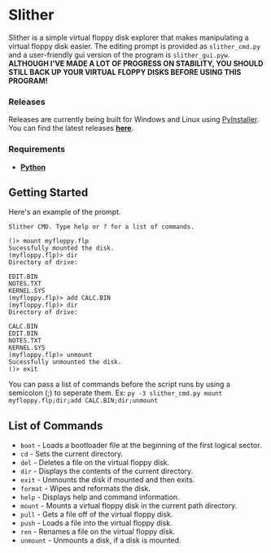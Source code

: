 # Slither
Slither is a simple virtual floppy disk explorer that makes manipulating a virtual floppy disk easier. The editing prompt is provided as `slither_cmd.py` and a user-friendly gui version of the program is `slither_gui.pyw`. **ALTHOUGH I'VE MADE A LOT OF PROGRESS ON STABILITY, YOU SHOULD STILL BACK UP YOUR VIRTUAL FLOPPY DISKS BEFORE USING THIS PROGRAM!**

### Releases
Releases are currently being built for Windows and Linux using [PyInstaller](https://github.com/pyinstaller/pyinstaller). You can find the latest releases **[here](https://github.com/I8087/Slither/releases)**.

### Requirements
* [**Python**](https://www.python.org/downloads/)

## Getting Started
Here's an example of the prompt.

```
Slither CMD. Type help or ? for a list of commands.

()> mount myfloppy.flp
Sucessfully mounted the disk.
(myfloppy.flp)> dir
Directory of drive:

EDIT.BIN
NOTES.TXT
KERNEL.SYS
(myfloppy.flp)> add CALC.BIN
(myfloppy.flp)> dir
Directory of drive:

CALC.BIN
EDIT.BIN
NOTES.TXT
KERNEL.SYS
(myfloppy.flp)> unmount
Sucessfully unmounted the disk.
()> exit
```

You can pass a list of commands before the script runs by using a semicolon (;) to seperate them. Ex: `py -3 slither_cmd.py mount myfloppy.flp;dir;add CALC.BIN;dir;unmount`

## List of Commands
* `boot` - Loads a bootloader file at the beginning of the first logical sector.
* `cd` - Sets the current directory.
* `del` - Deletes a file on the virtual floppy disk.
* `dir` - Displays the contents of the current directory.
* `exit` - Unmounts the disk if mounted and then exits.
* `format` - Wipes and reformats the disk.
* `help` - Displays help and command information.
* `mount` - Mounts a virtual floppy disk in the current path directory.
* `pull` - Gets a file off of the virtual floppy disk.
* `push` - Loads a file into the virtual floppy disk.
* `ren` - Renames a file on the virtual floppy disk.
* `unmount` - Unmounts a disk, if a disk is mounted.
